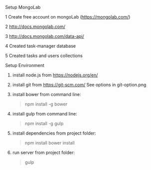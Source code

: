 Setup MongoLab

1	Create free account on mongoLab (https://mongolab.com/)

2	http://docs.mongolab.com/

3	http://docs.mongolab.com/data-api/

4	Created task-manager database

5	Created tasks and users collections


Setup Environment
1. install node.js from https://nodejs.org/en/


2. install git from https://git-scm.com/
	See options in git-option.png


3. install bower from command line: 
	> npm install -g bower


4. install gulp from command line: 
	> npm install -g gulp


5. install dependencies from project folder:
	> npm install
	> bower install

6. run server from project folder:
	> gulp
